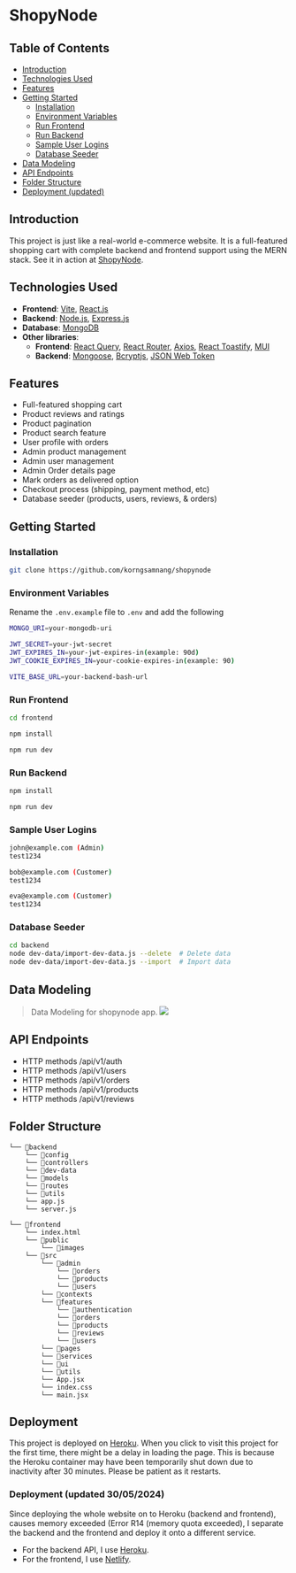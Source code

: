 # ShopyNode

## Table of Contents

- [Introduction](#introduction)
- [Technologies Used](#technologies-used)
- [Features](#features)
- [Getting Started](#getting-started)
    - [Installation](#installation)
    - [Environment Variables](#environment-variables)
    - [Run Frontend](#run-frontend)
    - [Run Backend](#run-backend)
    - [Sample User Logins](#sample-user-logins)
    - [Database Seeder](#database-seeder)
- [Data Modeling](#data-modeling)
- [API Endpoints](#api-endpoints)
- [Folder Structure](#folder-structure)
- [Deployment (updated)](#deployment)

## Introduction

This project is just like a real-world e-commerce website. It is a full-featured
shopping cart with complete backend and frontend support using the MERN stack.
See it in action at [ShopyNode](https://shopynode-d3096ac3676f.herokuapp.com/).

## Technologies Used

- **Frontend**: [Vite], [React.js]
- **Backend**: [Node.js], [Express.js]
- **Database**: [MongoDB]
- **Other libraries**:
    - **Frontend**: [React Query], [React Router], [Axios], [React Toastify],
      [MUI]
    - **Backend**: [Mongoose], [Bcryptjs], [JSON Web Token]

## Features

- Full-featured shopping cart
- Product reviews and ratings
- Product pagination
- Product search feature
- User profile with orders
- Admin product management
- Admin user management
- Admin Order details page
- Mark orders as delivered option
- Checkout process (shipping, payment method, etc)
- Database seeder (products, users, reviews, & orders)

## Getting Started

### Installation

```bash
git clone https://github.com/korngsamnang/shopynode
```

### Environment Variables

Rename the `.env.example` file to `.env` and add the following

```bash
MONGO_URI=your-mongodb-uri

JWT_SECRET=your-jwt-secret
JWT_EXPIRES_IN=your-jwt-expires-in(example: 90d)
JWT_COOKIE_EXPIRES_IN=your-cookie-expires-in(example: 90)

VITE_BASE_URL=your-backend-bash-url
```

### Run Frontend

```bash
cd frontend

npm install

npm run dev
```

### Run Backend

```bash
npm install

npm run dev
```

### Sample User Logins

```bash
john@example.com (Admin)
test1234

bob@example.com (Customer)
test1234

eva@example.com (Customer)
test1234
```

### Database Seeder

```bash
cd backend
node dev-data/import-dev-data.js --delete  # Delete data
node dev-data/import-dev-data.js --import  # Import data
```

## Data Modeling

> Data Modeling for shopynode app.
> ![](https://github.com/korngsamnang/shopynode/assets/99709883/d5d18ce8-7988-4759-88c1-8a3e3b1cffda)

## API Endpoints

- HTTP methods /api/v1/auth
- HTTP methods /api/v1/users
- HTTP methods /api/v1/orders
- HTTP methods /api/v1/products
- HTTP methods /api/v1/reviews

## Folder Structure

```
└── 📁backend
    └── 📁config
    └── 📁controllers
    └── 📁dev-data
    └── 📁models
    └── 📁routes
    └── 📁utils
    └── app.js
    └── server.js

└── 📁frontend
	└── index.html
    └── 📁public
        └── 📁images
    └── 📁src
        └── 📁admin
            └── 📁orders
            └── 📁products
            └── 📁users
        └── 📁contexts
        └── 📁features
            └── 📁authentication
            └── 📁orders
            └── 📁products
            └── 📁reviews
            └── 📁users
        └── 📁pages
        └── 📁services
        └── 📁ui
        └── 📁utils
        └── App.jsx
        └── index.css
        └── main.jsx
```

## Deployment

This project is deployed on [Heroku]. When you click to visit this project for
the first time, there might be a delay in loading the page. This is because the
Heroku container may have been temporarily shut down due to inactivity after 30
minutes. Please be patient as it restarts.

### Deployment (updated 30/05/2024)

Since deploying the whole website on to Heroku (backend and frontend),
causes memory exceeded (Error R14 (memory quota exceeded),
I separate the backend and the frontend and deploy it onto a different service.

- For the backend API, I use [Heroku](https://www.heroku.com/).
- For the frontend, I use [Netlify](https://www.netlify.com/).

[React.js]: https://react.dev/

[React Query]: https://tanstack.com/query/latest/

[Axios]: https://axios-http.com/docs/intro/

[MUI]: https://mui.com//

[React Router]: https://reactrouter.com/en/main/

[React Toastify]: https://github.com/fkhadra/react-toastify//

[Express.js]: https://expressjs.com//

[MongoDB]: https://www.mongodb.com//

[Mongoose]: https://mongoosejs.com//

[JSON Web Token]: https://jwt.io//

[Bcryptjs]: https://www.npmjs.com/package/bcryptjs/

[Node.js]: https://nodejs.org/en/

[Vite]: https://vitejs.dev/

[Heroku]: https://heroku.com/
